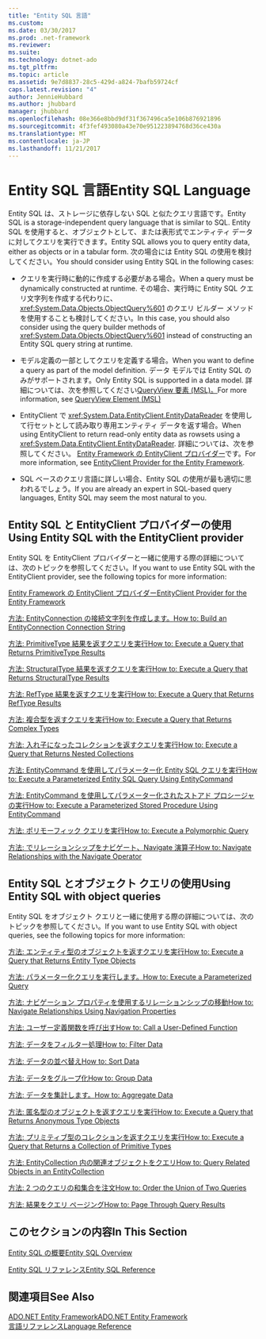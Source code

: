 ```yaml
---
title: "Entity SQL 言語"
ms.custom: 
ms.date: 03/30/2017
ms.prod: .net-framework
ms.reviewer: 
ms.suite: 
ms.technology: dotnet-ado
ms.tgt_pltfrm: 
ms.topic: article
ms.assetid: 9e7d8837-28c5-429d-a824-7bafb59724cf
caps.latest.revision: "4"
author: JennieHubbard
ms.author: jhubbard
manager: jhubbard
ms.openlocfilehash: 08e366e8bbd9df31f367496ca5e106b876921896
ms.sourcegitcommit: 4f3fef493080a43e70e951223894768d36ce430a
ms.translationtype: MT
ms.contentlocale: ja-JP
ms.lasthandoff: 11/21/2017
---
```

# <a name="entity-sql-language"></a><span data-ttu-id="26b33-102">Entity SQL 言語</span><span class="sxs-lookup"><span data-stu-id="26b33-102">Entity SQL Language</span></span>
<span data-ttu-id="26b33-103">Entity SQL は、ストレージに依存しない SQL と似たクエリ言語です。</span><span class="sxs-lookup"><span data-stu-id="26b33-103">Entity SQL is a storage-independent query language that is similar to SQL.</span></span> <span data-ttu-id="26b33-104">Entity SQL を使用すると、オブジェクトとして、または表形式でエンティティ データに対してクエリを実行できます。</span><span class="sxs-lookup"><span data-stu-id="26b33-104">Entity SQL allows you to query entity data, either as objects or in a tabular form.</span></span> <span data-ttu-id="26b33-105">次の場合には Entity SQL の使用を検討してください。</span><span class="sxs-lookup"><span data-stu-id="26b33-105">You should consider using Entity SQL in the following cases:</span></span>  
  
-   <span data-ttu-id="26b33-106">クエリを実行時に動的に作成する必要がある場合。</span><span class="sxs-lookup"><span data-stu-id="26b33-106">When a query must be dynamically constructed at runtime.</span></span> <span data-ttu-id="26b33-107">その場合、実行時に Entity SQL クエリ文字列を作成する代わりに、<xref:System.Data.Objects.ObjectQuery%601> のクエリ ビルダー メソッドを使用することも検討してください。</span><span class="sxs-lookup"><span data-stu-id="26b33-107">In this case, you should also consider using the query builder methods of <xref:System.Data.Objects.ObjectQuery%601> instead of constructing an Entity SQL query string at runtime.</span></span>  
  
-   <span data-ttu-id="26b33-108">モデル定義の一部としてクエリを定義する場合。</span><span class="sxs-lookup"><span data-stu-id="26b33-108">When you want to define a query as part of the model definition.</span></span> <span data-ttu-id="26b33-109">データ モデルでは Entity SQL のみがサポートされます。</span><span class="sxs-lookup"><span data-stu-id="26b33-109">Only Entity SQL is supported in a data model.</span></span> <span data-ttu-id="26b33-110">詳細については、次を参照してください[QueryView 要素 (MSL)。](http://msdn.microsoft.com/en-us/f0426b34-45cb-4fd7-9777-e0570c5e0e80)</span><span class="sxs-lookup"><span data-stu-id="26b33-110">For more information, see [QueryView Element (MSL)](http://msdn.microsoft.com/en-us/f0426b34-45cb-4fd7-9777-e0570c5e0e80)</span></span>  
  
-   <span data-ttu-id="26b33-111">EntityClient で <xref:System.Data.EntityClient.EntityDataReader> を使用して行セットとして読み取り専用エンティティ データを返す場合。</span><span class="sxs-lookup"><span data-stu-id="26b33-111">When using EntityClient to return read-only entity data as rowsets using a <xref:System.Data.EntityClient.EntityDataReader>.</span></span> <span data-ttu-id="26b33-112">詳細については、次を参照してください。 [Entity Framework の EntityClient プロバイダー](../../../../../../docs/framework/data/adonet/ef/entityclient-provider-for-the-entity-framework.md)です。</span><span class="sxs-lookup"><span data-stu-id="26b33-112">For more information, see [EntityClient Provider for the Entity Framework](../../../../../../docs/framework/data/adonet/ef/entityclient-provider-for-the-entity-framework.md).</span></span>  
  
-   <span data-ttu-id="26b33-113">SQL ベースのクエリ言語に詳しい場合、Entity SQL の使用が最も適切に思われるでしょう。</span><span class="sxs-lookup"><span data-stu-id="26b33-113">If you are already an expert in SQL-based query languages, Entity SQL may seem the most natural to you.</span></span>  
  
## <a name="using-entity-sql-with-the-entityclient-provider"></a><span data-ttu-id="26b33-114">Entity SQL と EntityClient プロバイダーの使用</span><span class="sxs-lookup"><span data-stu-id="26b33-114">Using Entity SQL with the EntityClient provider</span></span>  
 <span data-ttu-id="26b33-115">Entity SQL を EntityClient プロバイダーと一緒に使用する際の詳細については、次のトピックを参照してください。</span><span class="sxs-lookup"><span data-stu-id="26b33-115">If you want to use Entity SQL with the EntityClient provider, see the following topics for more information:</span></span>  
  
 [<span data-ttu-id="26b33-116">Entity Framework の EntityClient プロバイダー</span><span class="sxs-lookup"><span data-stu-id="26b33-116">EntityClient Provider for the Entity Framework</span></span>](../../../../../../docs/framework/data/adonet/ef/entityclient-provider-for-the-entity-framework.md)  
  
 [<span data-ttu-id="26b33-117">方法: EntityConnection の接続文字列を作成します。</span><span class="sxs-lookup"><span data-stu-id="26b33-117">How to: Build an EntityConnection Connection String</span></span>](../../../../../../docs/framework/data/adonet/ef/how-to-build-an-entityconnection-connection-string.md)  
  
 [<span data-ttu-id="26b33-118">方法: PrimitiveType 結果を返すクエリを実行</span><span class="sxs-lookup"><span data-stu-id="26b33-118">How to: Execute a Query that Returns PrimitiveType Results</span></span>](../../../../../../docs/framework/data/adonet/ef/how-to-execute-a-query-that-returns-primitivetype-results.md)  
  
 [<span data-ttu-id="26b33-119">方法: StructuralType 結果を返すクエリを実行</span><span class="sxs-lookup"><span data-stu-id="26b33-119">How to: Execute a Query that Returns StructuralType Results</span></span>](../../../../../../docs/framework/data/adonet/ef/how-to-execute-a-query-that-returns-structuraltype-results.md)  
  
 [<span data-ttu-id="26b33-120">方法: RefType 結果を返すクエリを実行</span><span class="sxs-lookup"><span data-stu-id="26b33-120">How to: Execute a Query that Returns RefType Results</span></span>](../../../../../../docs/framework/data/adonet/ef/how-to-execute-a-query-that-returns-reftype-results.md)  
  
 [<span data-ttu-id="26b33-121">方法: 複合型を返すクエリを実行</span><span class="sxs-lookup"><span data-stu-id="26b33-121">How to: Execute a Query that Returns Complex Types</span></span>](../../../../../../docs/framework/data/adonet/ef/how-to-execute-a-query-that-returns-complex-types.md)  
  
 [<span data-ttu-id="26b33-122">方法: 入れ子になったコレクションを返すクエリを実行</span><span class="sxs-lookup"><span data-stu-id="26b33-122">How to: Execute a Query that Returns Nested Collections</span></span>](../../../../../../docs/framework/data/adonet/ef/how-to-execute-a-query-that-returns-nested-collections.md)  
  
 [<span data-ttu-id="26b33-123">方法: EntityCommand を使用してパラメーター化 Entity SQL クエリを実行</span><span class="sxs-lookup"><span data-stu-id="26b33-123">How to: Execute a Parameterized Entity SQL Query Using EntityCommand</span></span>](../../../../../../docs/framework/data/adonet/ef/how-to-execute-a-parameterized-entity-sql-query-using-entitycommand.md)  
  
 [<span data-ttu-id="26b33-124">方法: EntityCommand を使用してパラメーター化されたストアド プロシージャの実行</span><span class="sxs-lookup"><span data-stu-id="26b33-124">How to: Execute a Parameterized Stored Procedure Using EntityCommand</span></span>](../../../../../../docs/framework/data/adonet/ef/how-to-execute-a-parameterized-stored-procedure-using-entitycommand.md)  
  
 [<span data-ttu-id="26b33-125">方法: ポリモーフィック クエリを実行</span><span class="sxs-lookup"><span data-stu-id="26b33-125">How to: Execute a Polymorphic Query</span></span>](../../../../../../docs/framework/data/adonet/ef/how-to-execute-a-polymorphic-query.md)  
  
 [<span data-ttu-id="26b33-126">方法: でリレーションシップをナビゲート、Navigate 演算子</span><span class="sxs-lookup"><span data-stu-id="26b33-126">How to: Navigate Relationships with the Navigate Operator</span></span>](../../../../../../docs/framework/data/adonet/ef/how-to-navigate-relationships-with-the-navigate-operator.md)  
  
## <a name="using-entity-sql-with-object-queries"></a><span data-ttu-id="26b33-127">Entity SQL とオブジェクト クエリの使用</span><span class="sxs-lookup"><span data-stu-id="26b33-127">Using Entity SQL with object queries</span></span>  
 <span data-ttu-id="26b33-128">Entity SQL をオブジェクト クエリと一緒に使用する際の詳細については、次のトピックを参照してください。</span><span class="sxs-lookup"><span data-stu-id="26b33-128">If you want to use Entity SQL with object queries, see the following topics for more information:</span></span>  
  
 [<span data-ttu-id="26b33-129">方法: エンティティ型のオブジェクトを返すクエリを実行</span><span class="sxs-lookup"><span data-stu-id="26b33-129">How to: Execute a Query that Returns Entity Type Objects</span></span>](http://msdn.microsoft.com/en-us/f73e137d-1534-42bb-9e31-99ca42c19b48)  
  
 [<span data-ttu-id="26b33-130">方法: パラメーター化クエリを実行します。</span><span class="sxs-lookup"><span data-stu-id="26b33-130">How to: Execute a Parameterized Query</span></span>](http://msdn.microsoft.com/en-us/42048f03-c65c-4d98-b50a-3e7d537a63e8)  
  
 [<span data-ttu-id="26b33-131">方法: ナビゲーション プロパティを使用するリレーションシップの移動</span><span class="sxs-lookup"><span data-stu-id="26b33-131">How to: Navigate Relationships Using Navigation Properties</span></span>](http://msdn.microsoft.com/en-us/b1d71c7d-16a7-4b46-96ac-690176bd5057)  
  
 [<span data-ttu-id="26b33-132">方法: ユーザー定義関数を呼び出す</span><span class="sxs-lookup"><span data-stu-id="26b33-132">How to: Call a User-Defined Function</span></span>](http://msdn.microsoft.com/en-us/ad131b86-8b4e-4747-8605-d4fc64fb9d02)  
  
 [<span data-ttu-id="26b33-133">方法: データをフィルター処理</span><span class="sxs-lookup"><span data-stu-id="26b33-133">How to: Filter Data</span></span>](http://msdn.microsoft.com/en-us/776f8556-3350-4572-804a-b1513515c1b2)  
  
 [<span data-ttu-id="26b33-134">方法: データの並べ替え</span><span class="sxs-lookup"><span data-stu-id="26b33-134">How to: Sort Data</span></span>](http://msdn.microsoft.com/en-us/c05f2506-cb9d-4ebc-822b-300042ad53e7)  
  
 [<span data-ttu-id="26b33-135">方法: データをグループ化</span><span class="sxs-lookup"><span data-stu-id="26b33-135">How to: Group Data</span></span>](http://msdn.microsoft.com/en-us/df801d9d-9a8a-4157-97a6-5016b18998e1)  
  
 [<span data-ttu-id="26b33-136">方法: データを集計します。</span><span class="sxs-lookup"><span data-stu-id="26b33-136">How to: Aggregate Data</span></span>](http://msdn.microsoft.com/en-us/4cf04ce8-3c0f-4f88-9d97-8fac8622598d)  
  
 [<span data-ttu-id="26b33-137">方法: 匿名型のオブジェクトを返すクエリを実行</span><span class="sxs-lookup"><span data-stu-id="26b33-137">How to: Execute a Query that Returns Anonymous Type Objects</span></span>](http://msdn.microsoft.com/en-us/3b264025-e911-4d73-90ce-992d2b9d189d)  
  
 [<span data-ttu-id="26b33-138">方法: プリミティブ型のコレクションを返すクエリを実行</span><span class="sxs-lookup"><span data-stu-id="26b33-138">How to: Execute a Query that Returns a Collection of Primitive Types</span></span>](http://msdn.microsoft.com/en-us/115b52c0-4f27-4253-8991-284b450000b5)  
  
 [<span data-ttu-id="26b33-139">方法: EntityCollection 内の関連オブジェクトをクエリ</span><span class="sxs-lookup"><span data-stu-id="26b33-139">How to: Query Related Objects in an EntityCollection</span></span>](http://msdn.microsoft.com/en-us/11ce946f-16f8-4c1d-9d80-f740853807ba)  
  
 [<span data-ttu-id="26b33-140">方法: 2 つのクエリの和集合を注文</span><span class="sxs-lookup"><span data-stu-id="26b33-140">How to: Order the Union of Two Queries</span></span>](http://msdn.microsoft.com/en-us/853c583a-eaba-4400-830d-be974e735313)  
  
 [<span data-ttu-id="26b33-141">方法: 結果をクエリ ページング</span><span class="sxs-lookup"><span data-stu-id="26b33-141">How to: Page Through Query Results</span></span>](http://msdn.microsoft.com/en-us/ffc0f920-e7de-42e0-9b12-ef356421d030)  
  
## <a name="in-this-section"></a><span data-ttu-id="26b33-142">このセクションの内容</span><span class="sxs-lookup"><span data-stu-id="26b33-142">In This Section</span></span>  
 [<span data-ttu-id="26b33-143">Entity SQL の概要</span><span class="sxs-lookup"><span data-stu-id="26b33-143">Entity SQL Overview</span></span>](../../../../../../docs/framework/data/adonet/ef/language-reference/entity-sql-overview.md)  
  
 [<span data-ttu-id="26b33-144">Entity SQL リファレンス</span><span class="sxs-lookup"><span data-stu-id="26b33-144">Entity SQL Reference</span></span>](../../../../../../docs/framework/data/adonet/ef/language-reference/entity-sql-reference.md)  
  
## <a name="see-also"></a><span data-ttu-id="26b33-145">関連項目</span><span class="sxs-lookup"><span data-stu-id="26b33-145">See Also</span></span>  
 [<span data-ttu-id="26b33-146">ADO.NET Entity Framework</span><span class="sxs-lookup"><span data-stu-id="26b33-146">ADO.NET Entity Framework</span></span>](../../../../../../docs/framework/data/adonet/ef/index.md)  
 [<span data-ttu-id="26b33-147">言語リファレンス</span><span class="sxs-lookup"><span data-stu-id="26b33-147">Language Reference</span></span>](../../../../../../docs/framework/data/adonet/ef/language-reference/index.md)
